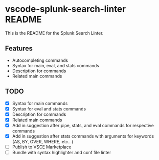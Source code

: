 # vscode-splunk-search-linter README

This is the README for the Splunk Search Linter.

## Features

- Autocompleting commands
- Syntax for main, eval, and stats commands
- Description for commands
- Related main commands

## TODO

- [X] Syntax for main commands
- [X] Syntax for eval and stats commands
- [X] Description for commands
- [X] Related main commands
- [X] Add in suggestion after pipe, stats, and eval commands for respective commands
- [X] Add in suggestion after stats commands with arguments for keywords (AS, BY, OVER, WHERE, etc...)
- [ ] Publish to VSCE Marketplace
- [ ] Bundle with syntax highlighter and conf file linter
